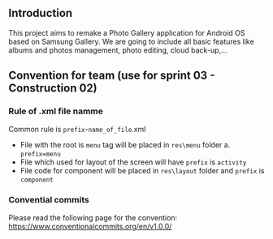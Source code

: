 ## Introduction
This project aims to remake a Photo Gallery application for Android OS based on Samsung Gallery. We are going to include all basic features like albums and photos management, photo editing, cloud back-up,...

## Convention for team (use for sprint 03 - Construction 02)

### Rule of .xml file namme

Common rule is `prefix`-`name_of_file`.xml

- File with the root is `menu` tag will be placed in `res\menu` folder a. `prefix=menu`
- File which used for layout of the screen will have `prefix` is `activity`
- File code for component will be placed in `res\layout` folder and `prefix` is `component`

### Convential commits

Please read the following page for the convention: https://www.conventionalcommits.org/en/v1.0.0/
